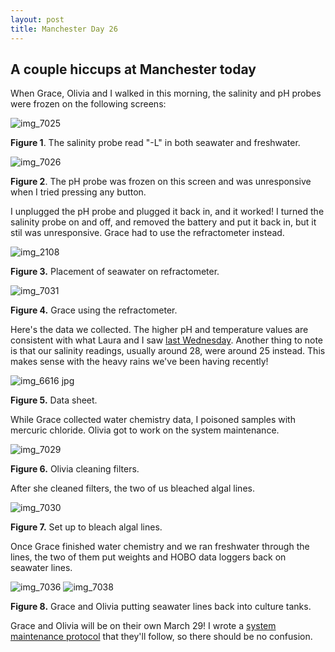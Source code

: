 ```yaml
---
layout: post
title: Manchester Day 26
---
```


## A couple hiccups at Manchester today

When Grace, Olivia and I walked in this morning, the salinity and pH probes were frozen on the following screens:

![img_7025](https://cloud.githubusercontent.com/assets/22335838/23885214/f1b0b678-082e-11e7-9b31-6b6b8ba95440.JPG)

**Figure 1**. The salinity probe read "-L" in both seawater and freshwater.

![img_7026](https://cloud.githubusercontent.com/assets/22335838/23885215/f1b20816-082e-11e7-9b64-a4a19e52ce75.JPG)

**Figure 2**. The pH probe was frozen on this screen and was unresponsive when I tried pressing any button.

I unplugged the pH probe and plugged it back in, and it worked! I turned the salinity probe on and off, and removed the battery and put it back in, but it stil was unresponsive. Grace had to use the refractometer instead.

![img_2108](https://cloud.githubusercontent.com/assets/22335838/23885338/8cca12c6-082f-11e7-90aa-2f21bef7c7cc.JPG)

**Figure 3.** Placement of seawater on refractometer.

![img_7031](https://cloud.githubusercontent.com/assets/22335838/23885294/4f463ab0-082f-11e7-8047-fcd48598c5f9.JPG)

**Figure 4.** Grace using the refractometer.

Here's the data we collected. The higher pH and temperature values are consistent with what Laura and I saw [last Wednesday](https://yaaminiv.github.io/Manchester-Day-21/). Another thing to note is that our salinity readings, usually around 28, were around 25 instead. This makes sense with the heavy rains we've been having recently!

![img_6616 jpg](https://cloud.githubusercontent.com/assets/22335838/23885390/e96ec440-082f-11e7-942a-994d51f80f6f.jpeg)

**Figure 5.** Data sheet.

While Grace collected water chemistry data, I poisoned samples with mercuric chloride. Olivia got to work on the system maintenance.

![img_7029](https://cloud.githubusercontent.com/assets/22335838/23885495/aee92756-0830-11e7-9e2a-d464a4817a14.JPG)

**Figure 6.** Olivia cleaning filters.

After she cleaned filters, the two of us bleached algal lines.

![img_7030](https://cloud.githubusercontent.com/assets/22335838/23885541/0b6443b2-0831-11e7-886b-241b9af37c71.JPG)

**Figure 7.** Set up to bleach algal lines.

Once Grace finished water chemistry and we ran freshwater through the lines, the two of them put weights and HOBO data loggers back on seawater lines.

![img_7036](https://cloud.githubusercontent.com/assets/22335838/23885576/416aa122-0831-11e7-8ec9-450e6ba0ce3d.JPG)
![img_7038](https://cloud.githubusercontent.com/assets/22335838/23885577/416ab4f0-0831-11e7-997c-fe6626ff7453.JPG)

**Figure 8.** Grace and Olivia putting seawater lines back into culture tanks.

Grace and Olivia will be on their own March 29! I wrote a [system maintenance protocol](https://github.com/RobertsLab/project-oyster-oa/wiki/Ocean-Acidification-System-Maintenance) that they'll follow, so there should be no confusion.


